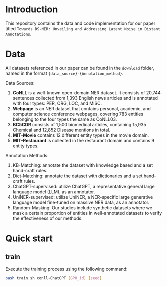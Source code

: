 # Introduction

This repository contains the data and code implementation for our paper titled `Towards DS-NER: Unveiling and Addressing Latent Noise in Distant Annotations`.

# Data

All datasets referenced in our paper can be found in the `download` folder, named in the format `{data_source}-{Annotation_method}`.

Data Sources:
1. **CoNLL** is a well-known open-domain NER dataset. It consists of 20,744 sentences collected from 1,393 English news articles and is annotated with four types: PER, ORG, LOC, and MISC.
2. **Webpage** is an NER dataset that contains personal, academic, and computer science conference webpages, covering 783 entities belonging to the four types the same as CoNLL03.
3. **BC5CDR** consists of 1,500 biomedical articles, containing 15,935 Chemical and 12,852 Disease mentions in total.
4. **MIT-Movie** contains 12 different entity types in the movie domain.
5. **MIT-Restaurant** is collected in the restaurant domain and contains 9 entity types.

Annotation Methods:
1. KB-Matching: annotate the dataset with knowledge based and a set hand-craft rules.
2. Dict-Matching: annotate the dataset with dictionaries and a set hand-craft rules.
3. ChatGPT-supervised: utilize ChatGPT, a representative general large language model (LLM), as an annotator.
4. UniNER-supervised: utilize UniNER, a NER-specific large generative language model fine-tuned on massive NER data, as an annotator.
5. Random-Masking: Our studies include synthetic datasets where we mask a certain proportion of entities in well-annotated datasets to verify the effectiveness of our methods.

# Quick start

## train

Execute the training process using the following command:

```bash
bash train.sh conll-ChatGPT [GPU_id] [seed]
```
